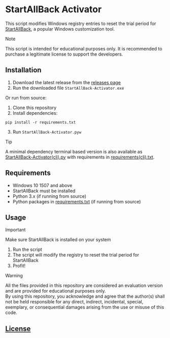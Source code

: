# StartAllBack Activator

This script modifies Windows registry entries to reset the trial period for [StartAllBack](https://www.startallback.com/), a popular Windows customization tool.

> [!NOTE]
> This script is intended for educational purposes only. It is recommended to purchase a legitimate license to support the developers.

## Installation

1. Download the latest release from the [releases page](https://github.com/singhmanasmay/startallback-activator/releases)
3. Run the downloaded file `StartAllBack-Activator.exe`

Or run from source:

1. Clone this repository
2. Install dependencies:
```
pip install -r requirements.txt
```
3. Run `StartAllBack-Activator.pyw`

> [!TIP]
> A minimal dependency terminal based version is also available as [StartAllBack-Activator(cli).py](StartAllBack-Activator(cli).py) with requirements in [requirements(cli).txt](requirements(cli).txt).

## Requirements

- Windows 10 1507 and above
- StartAllBack must be installed
- Python 3.x (if running from source)
- Python packages in [requirements.txt](requirements.txt) (if running from source)

## Usage

> [!IMPORTANT]
> Make sure StartAllBack is installed on your system

1. Run the script
2. The script will modify the registry to reset the trial period for StartAllBack
3. Profit!

> [!WARNING]
> All the files provided in this repository are considered an evaluation version and are provided for educational purposes only.\
> By using this repository, you acknowledge and agree that the author(s) shall not be held responsible for any direct, indirect, incidental, special, exemplary, or consequential damages arising from the use or misuse of this code.


## [License](LICENSE)

